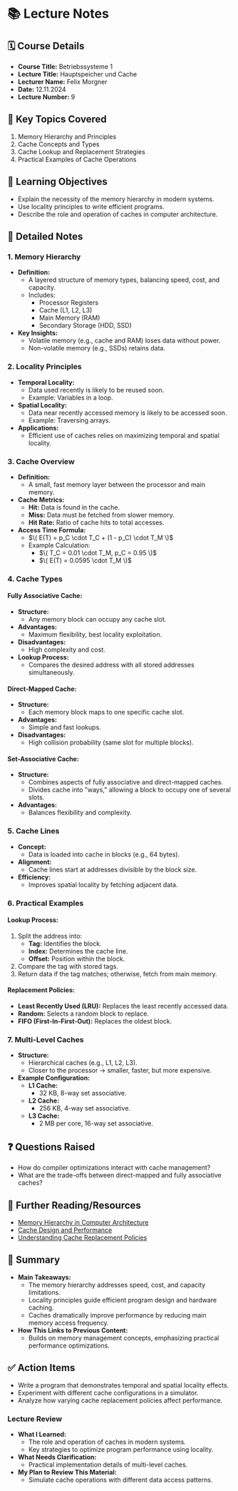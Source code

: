 # 📚 **Lecture Notes**


## 🗓️ **Course Details**
- **Course Title:** Betriebssysteme 1
- **Lecture Title:** Hauptspeicher und Cache
- **Lecturer Name:** Felix Morgner
- **Date:** 12.11.2024
- **Lecture Number:** 9


## 📝 **Key Topics Covered**
1. Memory Hierarchy and Principles
2. Cache Concepts and Types
3. Cache Lookup and Replacement Strategies
4. Practical Examples of Cache Operations


## 🧠 **Learning Objectives**
- Explain the necessity of the memory hierarchy in modern systems.
- Use locality principles to write efficient programs.
- Describe the role and operation of caches in computer architecture.


## 📖 **Detailed Notes**

### **1. Memory Hierarchy**
- **Definition:**
  - A layered structure of memory types, balancing speed, cost, and capacity.
  - Includes:
    - Processor Registers
    - Cache (L1, L2, L3)
    - Main Memory (RAM)
    - Secondary Storage (HDD, SSD)
- **Key Insights:**
  - Volatile memory (e.g., cache and RAM) loses data without power.
  - Non-volatile memory (e.g., SSDs) retains data.


### **2. Locality Principles**
- **Temporal Locality:**
  - Data used recently is likely to be reused soon.
  - Example: Variables in a loop.
- **Spatial Locality:**
  - Data near recently accessed memory is likely to be accessed soon.
  - Example: Traversing arrays.
- **Applications:**
  - Efficient use of caches relies on maximizing temporal and spatial locality.


### **3. Cache Overview**
- **Definition:**
  - A small, fast memory layer between the processor and main memory.
- **Cache Metrics:**
  - **Hit:** Data is found in the cache.
  - **Miss:** Data must be fetched from slower memory.
  - **Hit Rate:** Ratio of cache hits to total accesses.
- **Access Time Formula:**
  - $\( E(T) = p_C \cdot T_C + (1 - p_C) \cdot T_M \)$
  - Example Calculation:
    - $\( T_C = 0.01 \cdot T_M, p_C = 0.95 \)$
    - $\( E(T) = 0.0595 \cdot T_M \)$


### **4. Cache Types**
#### **Fully Associative Cache:**
- **Structure:**
  - Any memory block can occupy any cache slot.
- **Advantages:**
  - Maximum flexibility, best locality exploitation.
- **Disadvantages:**
  - High complexity and cost.
- **Lookup Process:**
  - Compares the desired address with all stored addresses simultaneously.

#### **Direct-Mapped Cache:**
- **Structure:**
  - Each memory block maps to one specific cache slot.
- **Advantages:**
  - Simple and fast lookups.
- **Disadvantages:**
  - High collision probability (same slot for multiple blocks).

#### **Set-Associative Cache:**
- **Structure:**
  - Combines aspects of fully associative and direct-mapped caches.
  - Divides cache into "ways," allowing a block to occupy one of several slots.
- **Advantages:**
  - Balances flexibility and complexity.


### **5. Cache Lines**
- **Concept:**
  - Data is loaded into cache in blocks (e.g., 64 bytes).
- **Alignment:**
  - Cache lines start at addresses divisible by the block size.
- **Efficiency:**
  - Improves spatial locality by fetching adjacent data.


### **6. Practical Examples**
#### **Lookup Process:**
1. Split the address into:
   - **Tag:** Identifies the block.
   - **Index:** Determines the cache line.
   - **Offset:** Position within the block.
2. Compare the tag with stored tags.
3. Return data if the tag matches; otherwise, fetch from main memory.

#### **Replacement Policies:**
- **Least Recently Used (LRU):** Replaces the least recently accessed data.
- **Random:** Selects a random block to replace.
- **FIFO (First-In-First-Out):** Replaces the oldest block.


### **7. Multi-Level Caches**
- **Structure:**
  - Hierarchical caches (e.g., L1, L2, L3).
  - Closer to the processor → smaller, faster, but more expensive.
- **Example Configuration:**
  - **L1 Cache:**
    - 32 KB, 8-way set associative.
  - **L2 Cache:**
    - 256 KB, 4-way set associative.
  - **L3 Cache:**
    - 2 MB per core, 16-way set associative.


## ❓ **Questions Raised**
- How do compiler optimizations interact with cache management?
- What are the trade-offs between direct-mapped and fully associative caches?


## 🔗 **Further Reading/Resources**
- [Memory Hierarchy in Computer Architecture](https://en.wikipedia.org/wiki/Memory_hierarchy)
- [Cache Design and Performance](https://www.intel.com/content/www/us/en/developer/articles/technical/cpu-cache-and-memory-hierarchy.html)
- [Understanding Cache Replacement Policies](https://www.geeksforgeeks.org/cache-replacement-policies/)


## 📌 **Summary**
- **Main Takeaways:**
  - The memory hierarchy addresses speed, cost, and capacity limitations.
  - Locality principles guide efficient program design and hardware caching.
  - Caches dramatically improve performance by reducing main memory access frequency.
- **How This Links to Previous Content:**
  - Builds on memory management concepts, emphasizing practical performance optimizations.


## ✅ **Action Items**
- Write a program that demonstrates temporal and spatial locality effects.
- Experiment with different cache configurations in a simulator.
- Analyze how varying cache replacement policies affect performance.


### **Lecture Review**
- **What I Learned:**
  - The role and operation of caches in modern systems.
  - Key strategies to optimize program performance using locality.
- **What Needs Clarification:**
  - Practical implementation details of multi-level caches.
- **My Plan to Review This Material:**
  - Simulate cache operations with different data access patterns.


